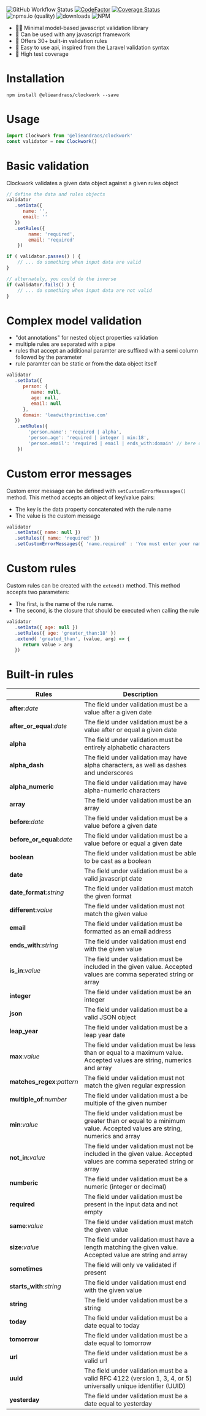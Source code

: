 ![GitHub Workflow Status](https://img.shields.io/github/workflow/status/elieandraos/clockwork/CI%20build%20&%20tests)
[![CodeFactor](https://www.codefactor.io/repository/github/elieandraos/clockwork/badge)](https://www.codefactor.io/repository/github/elieandraos/clockwork)
[![Coverage Status](https://coveralls.io/repos/github/elieandraos/clockwork/badge.svg?branch=master)](https://coveralls.io/github/elieandraos/clockwork?branch=master)
![npms.io (quality)](https://img.shields.io/npms-io/quality-score/@elieandraos/clockwork)
![downloads](https://img.shields.io/npm/dt/@elieandraos/clockwork)
![NPM](https://img.shields.io/npm/l/@elieandraos/clockwork)

- :technologist: Minimal model-based javascript validation library
- :bricks: Can be used with any javascript framework
- :green_heart: Offers 30+ built-in validation rules
- :children_crossing: Easy to use api, inspired from the Laravel validation syntax
- :test_tube: High test coverage

# Installation
```shell
npm install @elieandraos/clockwork --save
```

# Usage
```javascript
import Clockwork from '@elieandraos/clockwork'
const validator = new Clockwork()
```

# Basic validation
Clockwork validates a given data object against a given rules object
```javascript
// define the data and rules objects
validator
   .setData({
      name: '',
      email: ''
   })
   .setRules({
        name: 'required',
        email: 'required'
    })

if ( validator.passes() ) {
    // ... do something when input data are valid
}

// alternately, you could do the inverse
if (validator.fails() ) {
    // ... do something when input data are not valid
}
```

# Complex model validation
- "dot annotations" for nested object properties validation
- multiple rules are separated with a pipe
- rules that accept an additional paramter are suffixed with a semi column followed by the parameter
- rule paramter can be static or from the data object itself

```javascript
validator
   .setData({
      person: {
         name: null,
         age: null,
         email: null
      },
      domain: 'leadwithprimitive.com'
   })
    .setRules({
        'person.name': 'required | alpha',
        'person.age': 'required | integer | min:18',
        'person.email': 'required | email | ends_with:domain' // here domain will ve evaluated as 'leadwithprimitive.com'
    })
```

# Custom error messages
Custom error message can be defined with `setCustomErrorMesssages()` method. This method accepts an object of key/value pairs:
- The key is the data property concatenated with the rule name
- The value is the custom message

```javascript
validator
   .setData({ name: null })
   .setRules({ name: 'required' })
   .setCustomErrorMessages({ 'name.required' : 'You must enter your name' })
```

# Custom rules
Custom rules can be created with the `extend()` method. This method accepts two parameters: 
- The first, is the name of the rule name. 
- The second, is the closure that should be executed when calling the rule

```javascript
validator
   .setData({ age: null })
   .setRules({ age: 'greater_than:18' })
   .extend( 'greated_than', (value, arg) => {
      return value > arg
   })
```

# Built-in rules

| Rules                       | Description                                                                                                                 |
|-----------------------------|-----------------------------------------------------------------------------------------------------------------------------|
| **after**:_date_            | The field under validation must be a value after a given date                                                               |
| **after_or_equal**:_date_   | The field under validation must be a value after or equal a given date                                                      |
| **alpha**                   | The field under validation must be entirely alphabetic characters                                                           |
| **alpha_dash**              | The field under validation may have alpha characters, as well as dashes and underscores                                     |
| **alpha_numeric**           | The field under validation may have alpha-numeric characters                                                                |
| **array**                   | The field under validation must be an array                                                                                 |
| **before**:_date_           | The field under validation must be a value before a given date                                                              |
| **before_or_equal**:_date_  | The field under validation must be a value before or equal a given date                                                     |
| **boolean**                 | The field under validation must be able to be cast as a boolean                                                             |
| **date**                    | The field under validation must be a valid javascript date                                                                  |
| **date_format**:_string_    | The field under validation must match the given format                                                                      |
| **different**:_value_       | The field under validation must not match the given value                                                                   |
| **email**                   | The field under validation must be formatted as an email address                                                            |
| **ends_with**:_string_      | The field under validation must end with the given value                                                                    |
| **is_in**:_value_           | The field under validation must be included in the given value. Accepted values are comma seperated string or array         |
| **integer**                 | The field under validation must be an integer                                                                               |
| **json**                    | The field under validation must be a valid JSON object                                                                      |
| **leap_year**               | The field under validation must be a leap year date                                                                         |
| **max**:_value_             | The field under validation must be less than or equal to a maximum value. Accepted values are string, numerics and array    |
| **matches_regex**:_pattern_ | The field under validation must not match the given regular expression                                                      |
| **multiple_of**:_number_    | The field under validation must a be multiple of the given number                                                           |
| **min**:_value_             | The field under validation must be greater than or equal to a minimum value. Accepted values are string, numerics and array |
| **not_in**:_value_          | The field under validation must not be included in the given value. Accepted values are comma seperated string or array     |
| **numberic**                | The field under validation must be a numeric (integer or decimal)                                                           |
| **required**                | The field under validation must be present in the input data and not empty                                                  |
| **same**:_value_            | The field under validation must match the given value                                                                       |
| **size**:_value_            | The field under validation must have a length matching the given value. Accepted value are string and array                 |
| **sometimes**               | The field will only ve validated if present                                                                                 |
| **starts_with**:_string_    | The field under validation must end with the given value                                                                    |
| **string**                  | The field under validation must be a string                                                                                 |
| **today**                   | The field under validation must be a date equal to today                                                                    |
| **tomorrow**                | The field under validation must be a date equal to tomorrow                                                                 |
| **url**                     | The field under validation must be a valid url                                                                              |
| **uuid**                    | The field under validation must be a valid RFC 4122 (version 1, 3, 4, or 5) universally unique identifier (UUID)            |
| **yesterday**               | The field under validation must be a date equal to yesterday                                                                |